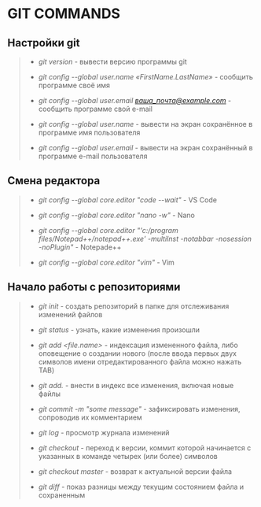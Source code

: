 # **GIT COMMANDS**

## Настройки git

>* *git version* - вывести версию программы git
>
>* *git config --global user.name «FirstName.LastName»* - сообщить программе своё имя
>
>* *git config --global user.email ваша_почта@example.com* - сообщить программе свой e-mail
>
>* *git config --global user.name* - вывести на экран сохранённое в программе имя пользователя
>
>* *git config --global user.email* - вывести на экран сохранённый в программе e-mail пользователя

## Смена редактора

>* *git config --global core.editor "code --wait"* - VS Code
>
>* *git config --global core.editor "nano -w"* - Nano
>
>* *git config --global core.editor "'c:/program files/Notepad++/notepad++.exe' -multiInst -notabbar -nosession -noPlugin"* - Notepade++
>
>* *git config --global core.editor "vim"* - Vim

## Начало работы с репозиториями

>* *git init* - создать репозиторий в папке для отслеживания изменений файлов
>
>* *git status* - узнать, какие изменения произошли
>
>* *git add  <file.name>* - индексация измененного файла, либо оповещение о
создании нового (после ввода первых двух символов имени отредактированного файла можно нажать TAB)
>
>* *git add.* - внести в индекс все изменения, включая новые файлы
>
>* *git commit -m "some message"* - зафиксировать изменения, сопроводив их комментарием
>
>* *git log* - просмотр журнала изменений
>
>* *git checkout <????>* - переход к версии, коммит которой начинается с указанных в команде четырех (или более) символов
>
>* *git checkout master* - возврат к актуальной версии файла
>
>* *git diff* - показ разницы между текущим состоянием файла и сохраненным
